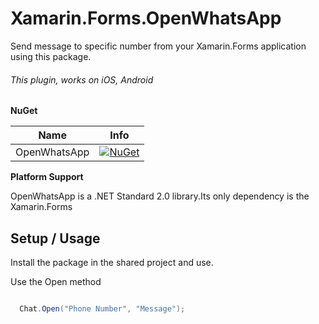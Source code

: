 # Xamarin.Forms.OpenWhatsApp

Send message to specific number from your Xamarin.Forms application using this package.


 ###### This plugin, works on iOS, Android
 
 **NuGet**

|Name|Info|
| ------------------- | :------------------: |
|OpenWhatsApp|[![NuGet](https://img.shields.io/badge/nuget-1.0.1-blue.svg)](https://www.nuget.org/packages/Xamarin.Forms.OpenWhatsApp/)|



 **Platform Support**
 
 OpenWhatsApp is a .NET Standard 2.0 library.Its only dependency is the Xamarin.Forms
 
 
 
 ## Setup / Usage

Install the package in the shared project and use.


Use the Open method

```csharp

  Chat.Open("Phone Number", "Message");

```
